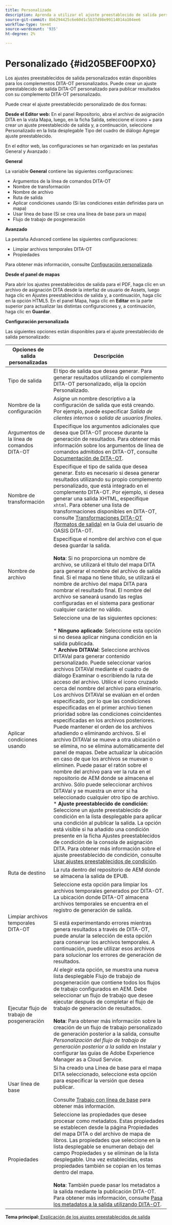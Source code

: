 ```yaml
---
title: Personalizado
description: Aprenda a utilizar el ajuste preestablecido de salida personalizado
source-git-commit: 8b6294425c6e60d1c5b37d98e99114014a104ee6
workflow-type: tm+mt
source-wordcount: '935'
ht-degree: 2%

---
```



# Personalizado {#id205BEF00PX0}

Los ajustes preestablecidos de salida personalizados están disponibles para los complementos DITA-OT personalizados. Puede crear un ajuste preestablecido de salida DITA-OT personalizado para publicar resultados con su complemento DITA-OT personalizado.

Puede crear el ajuste preestablecido personalizado de dos formas:

**Desde el Editor web:** En el panel Repositorio, abra el archivo de asignación DITA en la vista Mapa, luego, en la ficha Salida, seleccione el icono + para crear un ajuste preestablecido de salida y, a continuación, seleccione Personalizado en la lista desplegable Tipo del cuadro de diálogo Agregar ajuste preestablecido.

En el editor web, las configuraciones se han organizado en las pestañas General y Avanzado :

**General**

La variable **General** contiene las siguientes configuraciones:

- Argumentos de la línea de comandos DITA-OT
- Nombre de transformación
- Nombre de archivo
- Ruta de salida
- Aplicar condiciones usando \(Si las condiciones están definidas para un mapa\)
- Usar línea de base \(Si se crea una línea de base para un mapa\)
- Flujo de trabajo de posgeneración

**Avanzado**

La pestaña Advanced contiene las siguientes configuraciones:

- Limpiar archivos temporales DITA-OT
- Propiedades

Para obtener más información, consulte [Configuración personalizada](#id231KJA00REJ).

**Desde el panel de mapas**

Para abrir los ajustes preestablecidos de salida para el PDF, haga clic en un archivo de asignación DITA desde la interfaz de usuario de Assets, luego haga clic en Ajustes preestablecidos de salida y, a continuación, haga clic en la opción HTML5. En el panel Mapa, haga clic en **Editar** en la parte superior para actualizar las distintas configuraciones y, a continuación, haga clic en **Guardar**.

**Configuración personalizada**

Las siguientes opciones están disponibles para el ajuste preestablecido de salida personalizado:

| Opciones de salida personalizadas | Descripción |
| --- | --- |
| Tipo de salida | El tipo de salida que desea generar. Para generar resultados utilizando el complemento DITA-OT personalizado, elija la opción Personalizado. |
| Nombre de la configuración | Asigne un nombre descriptivo a la configuración de salida que está creando. Por ejemplo, puede especificar _Salida de clientes internos_ o _salida de usuarios finales_. |
| Argumentos de la línea de comandos DITA-OT | Especifique los argumentos adicionales que desea que DITA-OT procese durante la generación de resultados. Para obtener más información sobre los argumentos de línea de comandos admitidos en DITA-OT, consulte [Documentación de DITA-OT](https://www.dita-ot.org/). |
| Nombre de transformación | Especifique el tipo de salida que desea generar. Esto es necesario si desea generar resultados utilizando su propio complemento personalizado, que está integrado en el complemento DITA-OT. Por ejemplo, si desea generar una salida XHTML, especifique `xhtml`. Para obtener una lista de transformaciones disponibles en DITA-OT, consulte [Transformaciones DITA-OT (formatos de salida)](http://www.dita-ot.org/2.3/user-guide/AvailableTransforms.html) en la Guía del usuario de OASIS DITA-OT. |
| Nombre de archivo | Especifique el nombre del archivo con el que desea guardar la salida.<br><br>**Nota**: Si no proporciona un nombre de archivo, se utilizará el título del mapa DITA para generar el nombre del archivo de salida final. Si el mapa no tiene título, se utilizará el nombre de archivo del mapa DITA para nombrar el resultado final. El nombre del archivo se saneará usando las reglas configuradas en el sistema para gestionar cualquier carácter no válido. |
| Aplicar condiciones usando | Seleccione una de las siguientes opciones:<br><br>* **Ninguno aplicado**: Seleccione esta opción si no desea aplicar ninguna condición en la salida publicada.<br>* **Archivo DITAVal**: Seleccione archivos DITAVal para generar contenido personalizado. Puede seleccionar varios archivos DITAVal mediante el cuadro de diálogo Examinar o escribiendo la ruta de acceso del archivo. Utilice el icono cruzado cerca del nombre del archivo para eliminarlo. Los archivos DITAVal se evalúan en el orden especificado, por lo que las condiciones especificadas en el primer archivo tienen prioridad sobre las condiciones coincidentes especificadas en los archivos posteriores. Puede mantener el orden de los archivos añadiendo o eliminando archivos. Si el archivo DITAVal se mueve a otra ubicación o se elimina, no se elimina automáticamente del panel de mapas. Debe actualizar la ubicación en caso de que los archivos se muevan o eliminen. Puede pasar el ratón sobre el nombre del archivo para ver la ruta en el repositorio de AEM donde se almacena el archivo. Sólo puede seleccionar archivos DITAVal y se muestra un error si ha seleccionado cualquier otro tipo de archivo.<br>* **Ajuste preestablecido de condición**: Seleccione un ajuste preestablecido de condición en la lista desplegable para aplicar una condición al publicar la salida. La opción está visible si ha añadido una condición presente en la ficha Ajustes preestablecidos de condición de la consola de asignación DITA. Para obtener más información sobre el ajuste preestablecido de condición, consulte [Usar ajustes preestablecidos de condición](generate-output-use-condition-presets.md#id1825FL004PN). |
| Ruta de destino | La ruta dentro del repositorio de AEM donde se almacena la salida de EPUB. |
| Limpiar archivos temporales DITA-OT | Seleccione esta opción para limpiar los archivos temporales generados por DITA-OT. La ubicación donde DITA-OT almacena archivos temporales se encuentra en el registro de generación de salida.<br><br>Si está experimentando errores mientras genera resultados a través de DITA-OT, puede anular la selección de esta opción para conservar los archivos temporales. A continuación, puede utilizar esos archivos para solucionar los errores de generación de resultados. |
| Ejecutar flujo de trabajo de posgeneración | Al elegir esta opción, se muestra una nueva lista desplegable Flujo de trabajo de posgeneración que contiene todos los flujos de trabajo configurados en AEM. Debe seleccionar un flujo de trabajo que desee ejecutar después de completar el flujo de trabajo de generación de resultados.<br><br>**Nota**: Para obtener más información sobre la creación de un flujo de trabajo personalizado de generación posterior a la salida, consulte _Personalización del flujo de trabajo de generación posterior a la salida_ en Instalar y configurar las guías de Adobe Experience Manager as a Cloud Service. |
| Usar línea de base | Si ha creado una Línea de base para el mapa DITA seleccionado, seleccione esta opción para especificar la versión que desea publicar.<br><br>Consulte [Trabajo con línea de base](generate-output-use-baseline-for-publishing.md#id1825FI0J0PF) para obtener más información. |
| Propiedades | Seleccione las propiedades que desee procesar como metadatos. Estas propiedades se establecen desde la página Propiedades del mapa DITA o del archivo de mapa de libros. Las propiedades que seleccione en la lista desplegable se enumeran debajo del campo Propiedades y se eliminan de la lista desplegable. Una vez establecidas, estas propiedades también se copian en los temas dentro del mapa.<br><br>**Nota**: También puede pasar los metadatos a la salida mediante la publicación DITA-OT. Para obtener más información, consulte [Pasa los metadatos a la salida utilizando DITA-OT](pass-metadata-dita-ot.md#id21BJ00QD0XA). |

**Tema principal:**[ Explicación de los ajustes preestablecidos de salida](generate-output-understand-presets.md)

